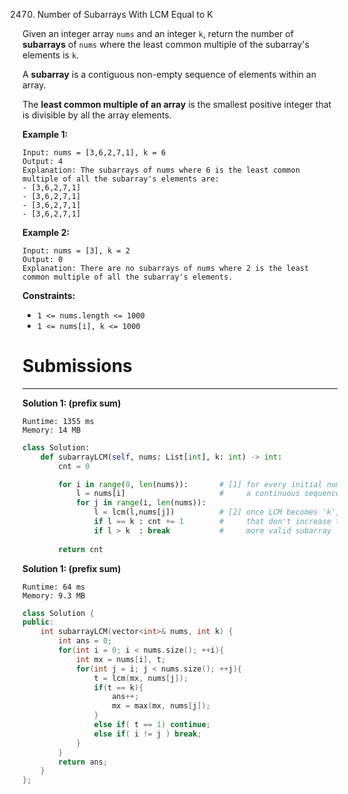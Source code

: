 2470. Number of Subarrays With LCM Equal to K

Given an integer array `nums` and an integer `k`, return the number of **subarrays** of `nums` where the least common multiple of the subarray's elements is `k`.

A **subarray** is a contiguous non-empty sequence of elements within an array.

The **least common multiple of an array** is the smallest positive integer that is divisible by all the array elements.

 

**Example 1:**
```
Input: nums = [3,6,2,7,1], k = 6
Output: 4
Explanation: The subarrays of nums where 6 is the least common multiple of all the subarray's elements are:
- [3,6,2,7,1]
- [3,6,2,7,1]
- [3,6,2,7,1]
- [3,6,2,7,1]
```

**Example 2:**
```
Input: nums = [3], k = 2
Output: 0
Explanation: There are no subarrays of nums where 2 is the least common multiple of all the subarray's elements.
```

**Constraints:**

* `1 <= nums.length <= 1000`
* `1 <= nums[i], k <= 1000`

# Submissions
---
**Solution 1: (prefix sum)**
```
Runtime: 1355 ms
Memory: 14 MB
```
```python
class Solution:
    def subarrayLCM(self, nums: List[int], k: int) -> int:
        cnt = 0

        for i in range(0, len(nums)):       # [1] for every initial number, try extending
            l = nums[i]                     #     a continuous sequence of numbers
            for j in range(i, len(nums)):  
                l = lcm(l,nums[j])          # [2] once LCM becomes 'k', each subsequent number
                if l == k : cnt += 1        #     that don't increase this value will give one
                if l > k  : break           #     more valid subarray
            
        return cnt
```

**Solution 1: (prefix sum)**
```
Runtime: 64 ms
Memory: 9.3 MB
```
```c++
class Solution {
public:
    int subarrayLCM(vector<int>& nums, int k) {
        int ans = 0;
        for(int i = 0; i < nums.size(); ++i){
            int mx = nums[i], t;
            for(int j = i; j < nums.size(); ++j){
                t = lcm(mx, nums[j]);
                if(t == k){
                    ans++;
                    mx = max(mx, nums[j]);
                }
                else if( t == 1) continue;
                else if( i != j ) break;
            }
        }
        return ans;
    }
};
```
